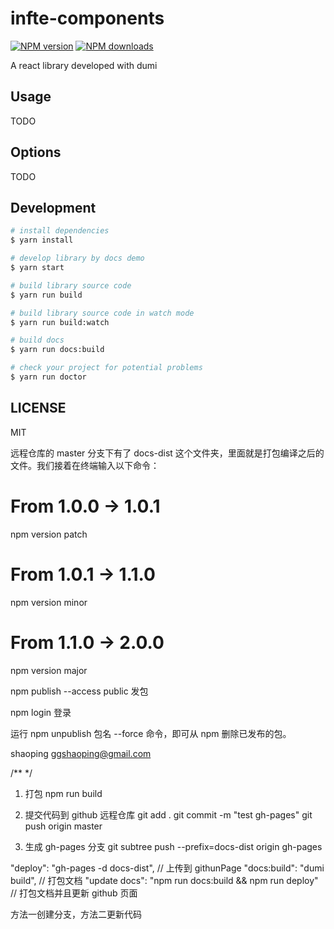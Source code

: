 # infte-components

[![NPM version](https://img.shields.io/npm/v/infte-components.svg?style=flat)](https://npmjs.org/package/infte-components)
[![NPM downloads](http://img.shields.io/npm/dm/infte-components.svg?style=flat)](https://npmjs.org/package/infte-components)

A react library developed with dumi

## Usage

TODO

## Options

TODO

## Development

```bash
# install dependencies
$ yarn install

# develop library by docs demo
$ yarn start

# build library source code
$ yarn run build

# build library source code in watch mode
$ yarn run build:watch

# build docs
$ yarn run docs:build

# check your project for potential problems
$ yarn run doctor
```

## LICENSE

MIT

远程仓库的 master 分支下有了 docs-dist 这个文件夹，里面就是打包编译之后的文件。我们接着在终端输入以下命令：

# From 1.0.0 -> 1.0.1

npm version patch

# From 1.0.1 -> 1.1.0

npm version minor

# From 1.1.0 -> 2.0.0

npm version major

npm publish --access public 发包

npm login 登录

运行 npm unpublish 包名 --force 命令，即可从 npm 删除已发布的包。

shaoping ggshaoping@gmail.com

/\*\* \*/

<!-- scripts脚本命令 -->

<!-- 方法一：根据docs-dist 创建gh-pages分支。 -->

1. 打包
   npm run build

2. 提交代码到 github 远程仓库
   git add .
   git commit -m "test gh-pages"
   git push origin master
3. 生成 gh-pages 分支
   git subtree push --prefix=docs-dist origin gh-pages

<!-- 方法二：通关gh-pages创建分支 -->

"deploy": "gh-pages -d docs-dist", // 上传到 githunPage
"docs:build": "dumi build", // 打包文档
"update docs": "npm run docs:build && npm run deploy" // 打包文档并且更新 github 页面

方法一创建分支，方法二更新代码
